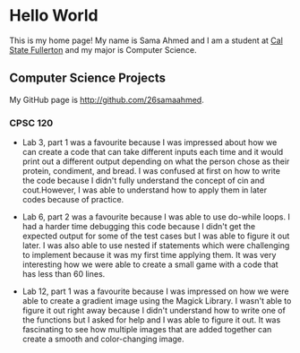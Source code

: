 # Hello World

This is my home page! My name is Sama Ahmed and I am a student at [Cal State Fullerton](http://www.fullerton.edu/) and my major is Computer Science.

## Computer Science Projects

My GitHub page is http://github.com/26samaahmed.

### CPSC 120

* Lab 3, part 1 was a favourite because I was impressed about how we can create a code that can take different inputs each time and it would print out a different output depending on what the person chose as their protein, condiment, and bread. I was confused at first on how to write the code because I didn't fully understand the concept of cin and cout.However, I was able to understand how to apply them in later codes because of practice.

* Lab 6, part 2 was a favourite because I was able to use do-while loops. I had a harder time debugging this code because I didn't get the expected output for some of the test cases but I was able to figure it out later. I was also able to use nested if statements which were challenging to implement because it was my first time applying them. It was very interesting how we were able to create a small game with a code that has less than 60 lines.

* Lab 12, part 1 was a favourite because I was impressed on how we were able to create a gradient image using the Magick Library. I wasn't able to figure it out right away because I didn't understand how to write one of the functions but I asked for help and I was able to figure it out. It was fascinating to see how multiple images that are added together can create a smooth and color-changing image.